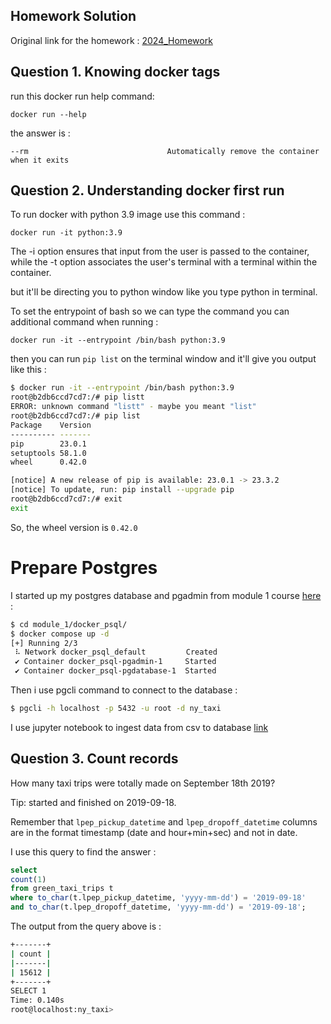 ## Homework Solution

Original link for the homework : [2024_Homework](https://github.com/DataTalksClub/data-engineering-zoomcamp/blob/main/cohorts/2024/01-docker-terraform/homework.md)

## Question 1. Knowing docker tags

run this docker run help command:

```docker run --help```

the answer is :

`--rm                               Automatically remove the container when it exits`

## Question 2. Understanding docker first run

To run docker with python 3.9 image use this command :

```docker run -it python:3.9```

The -i option ensures that input from the user is passed to the container, while the -t option associates the user's terminal with a terminal within the container.

but it'll be directing you to python window like you type python in terminal.

To set the entrypoint of bash so we can type the command you can additional command when running :

```docker run -it --entrypoint /bin/bash python:3.9```

then you can run `pip list` on the terminal window and it'll give you output like this :

```bash
$ docker run -it --entrypoint /bin/bash python:3.9
root@b2db6ccd7cd7:/# pip listt
ERROR: unknown command "listt" - maybe you meant "list"
root@b2db6ccd7cd7:/# pip list
Package    Version
---------- -------
pip        23.0.1
setuptools 58.1.0
wheel      0.42.0

[notice] A new release of pip is available: 23.0.1 -> 23.3.2
[notice] To update, run: pip install --upgrade pip
root@b2db6ccd7cd7:/# exit
exit
```

So, the wheel version is `0.42.0`

# Prepare Postgres

I started up my postgres database and pgadmin from module 1 course [here](https://github.com/jadugd/Jadug_ZoomCamp2024/blob/main/module_1/docker_psql/docker-compose.yaml) :

```bash
$ cd module_1/docker_psql/
$ docker compose up -d
[+] Running 2/3
 ⠧ Network docker_psql_default         Created                                                                                         0.7s 
 ✔ Container docker_psql-pgadmin-1     Started                                                                                         0.7s 
 ✔ Container docker_psql-pgdatabase-1  Started 
```

Then i use pgcli command to connect to the database :

```bash 
$ pgcli -h localhost -p 5432 -u root -d ny_taxi
```

I use jupyter notebook to ingest data from csv to database [link](https://github.com/jadugd/Jadug_ZoomCamp2024/blob/main/homework/module_1/homework_upload_data.ipynb)

## Question 3. Count records 

How many taxi trips were totally made on September 18th 2019?

Tip: started and finished on 2019-09-18. 

Remember that `lpep_pickup_datetime` and `lpep_dropoff_datetime` columns are in the format timestamp (date and hour+min+sec) and not in date.

I use this query to find the answer :

```sql
select 
count(1) 
from green_taxi_trips t
where to_char(t.lpep_pickup_datetime, 'yyyy-mm-dd') = '2019-09-18'
and to_char(t.lpep_dropoff_datetime, 'yyyy-mm-dd') = '2019-09-18';
```
The output from the query above is :

```bash
+-------+
| count |
|-------|
| 15612 |
+-------+
SELECT 1
Time: 0.140s
root@localhost:ny_taxi>
```


